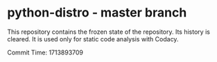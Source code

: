 # python-distro - master branch

This repository contains the frozen state of the repository.
Its history is cleared. It is used only for static code
analysis with Codacy.

Commit Time: 1713893709